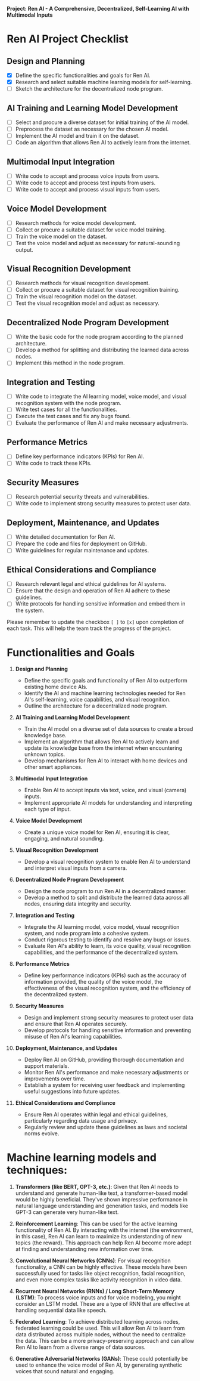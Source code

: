 **Project: Ren AI - A Comprehensive, Decentralized, Self-Learning AI with Multimodal Inputs**

# Ren AI Project Checklist

## Design and Planning

- [X] Define the specific functionalities and goals for Ren AI.
- [X] Research and select suitable machine learning models for self-learning.
- [ ] Sketch the architecture for the decentralized node program.

## AI Training and Learning Model Development

- [ ] Select and procure a diverse dataset for initial training of the AI model.
- [ ] Preprocess the dataset as necessary for the chosen AI model.
- [ ] Implement the AI model and train it on the dataset.
- [ ] Code an algorithm that allows Ren AI to actively learn from the internet.

## Multimodal Input Integration

- [ ] Write code to accept and process voice inputs from users.
- [ ] Write code to accept and process text inputs from users.
- [ ] Write code to accept and process visual inputs from users.

## Voice Model Development

- [ ] Research methods for voice model development.
- [ ] Collect or procure a suitable dataset for voice model training.
- [ ] Train the voice model on the dataset.
- [ ] Test the voice model and adjust as necessary for natural-sounding output.

## Visual Recognition Development

- [ ] Research methods for visual recognition development.
- [ ] Collect or procure a suitable dataset for visual recognition training.
- [ ] Train the visual recognition model on the dataset.
- [ ] Test the visual recognition model and adjust as necessary.

## Decentralized Node Program Development

- [ ] Write the basic code for the node program according to the planned architecture.
- [ ] Develop a method for splitting and distributing the learned data across nodes.
- [ ] Implement this method in the node program.

## Integration and Testing

- [ ] Write code to integrate the AI learning model, voice model, and visual recognition system with the node program.
- [ ] Write test cases for all the functionalities.
- [ ] Execute the test cases and fix any bugs found.
- [ ] Evaluate the performance of Ren AI and make necessary adjustments.

## Performance Metrics

- [ ] Define key performance indicators (KPIs) for Ren AI.
- [ ] Write code to track these KPIs.

## Security Measures

- [ ] Research potential security threats and vulnerabilities.
- [ ] Write code to implement strong security measures to protect user data.

## Deployment, Maintenance, and Updates

- [ ] Write detailed documentation for Ren AI.
- [ ] Prepare the code and files for deployment on GitHub.
- [ ] Write guidelines for regular maintenance and updates.

## Ethical Considerations and Compliance

- [ ] Research relevant legal and ethical guidelines for AI systems.
- [ ] Ensure that the design and operation of Ren AI adhere to these guidelines.
- [ ] Write protocols for handling sensitive information and embed them in the system.

Please remember to update the checkbox `[ ]` to `[x]` upon completion of each task. This will help the team track the progress of the project.

# Functionalities and Goals

1. **Design and Planning**
    - Define the specific goals and functionality of Ren AI to outperform existing home device AIs.
    - Identify the AI and machine learning technologies needed for Ren AI's self-learning, voice capabilities, and visual recognition.
    - Outline the architecture for a decentralized node program.

2. **AI Training and Learning Model Development**
    - Train the AI model on a diverse set of data sources to create a broad knowledge base.
    - Implement an algorithm that allows Ren AI to actively learn and update its knowledge base from the internet when encountering unknown topics.
    - Develop mechanisms for Ren AI to interact with home devices and other smart appliances.

3. **Multimodal Input Integration**
    - Enable Ren AI to accept inputs via text, voice, and visual (camera) inputs.
    - Implement appropriate AI models for understanding and interpreting each type of input.

4. **Voice Model Development**
    - Create a unique voice model for Ren AI, ensuring it is clear, engaging, and natural sounding.

5. **Visual Recognition Development**
    - Develop a visual recognition system to enable Ren AI to understand and interpret visual inputs from a camera.

6. **Decentralized Node Program Development**
    - Design the node program to run Ren AI in a decentralized manner.
    - Develop a method to split and distribute the learned data across all nodes, ensuring data integrity and security.

7. **Integration and Testing**
    - Integrate the AI learning model, voice model, visual recognition system, and node program into a cohesive system.
    - Conduct rigorous testing to identify and resolve any bugs or issues.
    - Evaluate Ren AI's ability to learn, its voice quality, visual recognition capabilities, and the performance of the decentralized system.

8. **Performance Metrics**
    - Define key performance indicators (KPIs) such as the accuracy of information provided, the quality of the voice model, the effectiveness of the visual recognition system, and the efficiency of the decentralized system.

9. **Security Measures**
    - Design and implement strong security measures to protect user data and ensure that Ren AI operates securely.
    - Develop protocols for handling sensitive information and preventing misuse of Ren AI's learning capabilities.

10. **Deployment, Maintenance, and Updates**
    - Deploy Ren AI on GitHub, providing thorough documentation and support materials.
    - Monitor Ren AI's performance and make necessary adjustments or improvements over time.
    - Establish a system for receiving user feedback and implementing useful suggestions into future updates.

11. **Ethical Considerations and Compliance**
    - Ensure Ren AI operates within legal and ethical guidelines, particularly regarding data usage and privacy.
    - Regularly review and update these guidelines as laws and societal norms evolve.

# Machine learning models and techniques:

1. **Transformers (like BERT, GPT-3, etc.)**: Given that Ren AI needs to understand and generate human-like text, a transformer-based model would be highly beneficial. They've shown impressive performance in natural language understanding and generation tasks, and models like GPT-3 can generate very human-like text.

2. **Reinforcement Learning**: This can be used for the active learning functionality of Ren AI. By interacting with the internet (the environment, in this case), Ren AI can learn to maximize its understanding of new topics (the reward). This approach can help Ren AI become more adept at finding and understanding new information over time.

3. **Convolutional Neural Networks (CNNs)**: For visual recognition functionality, a CNN can be highly effective. These models have been successfully used for tasks like object recognition, facial recognition, and even more complex tasks like activity recognition in video data.

4. **Recurrent Neural Networks (RNNs) / Long Short-Term Memory (LSTM)**: To process voice inputs and for voice modeling, you might consider an LSTM model. These are a type of RNN that are effective at handling sequential data like speech.

5. **Federated Learning**: To achieve distributed learning across nodes, federated learning could be used. This will allow Ren AI to learn from data distributed across multiple nodes, without the need to centralize the data. This can be a more privacy-preserving approach and can allow Ren AI to learn from a diverse range of data sources.

6. **Generative Adversarial Networks (GANs)**: These could potentially be used to enhance the voice model of Ren AI, by generating synthetic voices that sound natural and engaging. 

